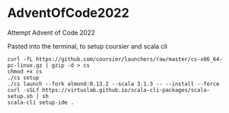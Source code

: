 # AdventOfCode2022
Attempt Advent of Code 2022


Pasted into the terminal, to setup coursier and scala cli
```
curl -fL https://github.com/coursier/launchers/raw/master/cs-x86_64-pc-linux.gz | gzip -d > cs
chmod +x cs
./cs setup
./cs launch --fork almond:0.13.2 --scala 3.1.3 -- --install --force
curl -sSLf https://virtuslab.github.io/scala-cli-packages/scala-setup.sh | sh
scala-cli setup-ide .
```